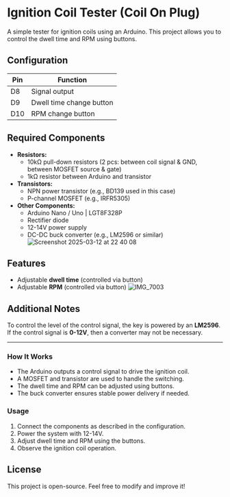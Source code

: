 
# Ignition Coil Tester (Coil On Plug)

A simple tester for ignition coils using an Arduino. This project allows you to control the dwell time and RPM using buttons.

## Configuration

| Pin  | Function |
|------|------------|
| D8   | Signal output |
| D9   | Dwell time change button |
| D10  | RPM change button |

## Required Components

- **Resistors:**
  - 10kΩ pull-down resistors (2 pcs: between coil signal & GND, between MOSFET source & gate)
  - 1kΩ resistor between Arduino and transistor
- **Transistors:**
  - NPN power transistor (e.g., BD139 used in this case)
  - P-channel MOSFET (e.g., IRFR5305)
- **Other Components:**
  - Arduino Nano / Uno | LGT8F328P
  - Rectifier diode
  - 12-14V power supply
  - DC-DC buck converter (e.g., LM2596 or similar)
![Screenshot 2025-03-12 at 22 40 08](https://github.com/user-attachments/assets/4ca2fedf-8698-445b-9eb6-0b41740cfd73)


## Features

- Adjustable **dwell time** (controlled via button)
- Adjustable **RPM** (controlled via button)
![IMG_7003](https://github.com/user-attachments/assets/996e71ed-60d5-489a-bed8-fb81ea444ebf)

## Additional Notes

To control the level of the control signal, the key is powered by an **LM2596**. If the control signal is **0-12V**, then a converter may not be necessary.

---

### How It Works
- The Arduino outputs a control signal to drive the ignition coil.
- A MOSFET and transistor are used to handle the switching.
- The dwell time and RPM can be adjusted using buttons.
- The buck converter ensures stable power delivery if needed.

### Usage
1. Connect the components as described in the configuration.
2. Power the system with 12-14V.
3. Adjust dwell time and RPM using the buttons.
4. Observe the ignition coil operation.

## License
This project is open-source. Feel free to modify and improve it!
